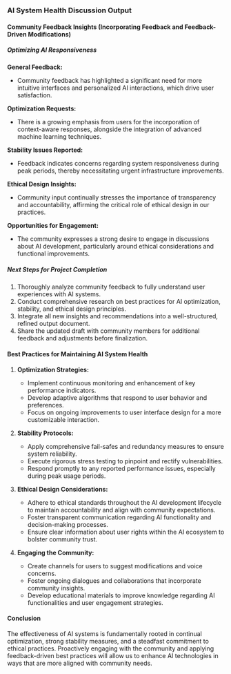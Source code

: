 

### AI System Health Discussion Output

#### Community Feedback Insights (Incorporating Feedback and Feedback-Driven Modifications)

##### Optimizing AI Responsiveness

**General Feedback:**
- Community feedback has highlighted a significant need for more intuitive interfaces and personalized AI interactions, which drive user satisfaction.

**Optimization Requests:**
- There is a growing emphasis from users for the incorporation of context-aware responses, alongside the integration of advanced machine learning techniques.

**Stability Issues Reported:**
- Feedback indicates concerns regarding system responsiveness during peak periods, thereby necessitating urgent infrastructure improvements.

**Ethical Design Insights:**
- Community input continually stresses the importance of transparency and accountability, affirming the critical role of ethical design in our practices.

**Opportunities for Engagement:**
- The community expresses a strong desire to engage in discussions about AI development, particularly around ethical considerations and functional improvements.

##### Next Steps for Project Completion
1. Thoroughly analyze community feedback to fully understand user experiences with AI systems.
2. Conduct comprehensive research on best practices for AI optimization, stability, and ethical design principles.
3. Integrate all new insights and recommendations into a well-structured, refined output document.
4. Share the updated draft with community members for additional feedback and adjustments before finalization.

#### Best Practices for Maintaining AI System Health
1. **Optimization Strategies:**
   - Implement continuous monitoring and enhancement of key performance indicators.
   - Develop adaptive algorithms that respond to user behavior and preferences.
   - Focus on ongoing improvements to user interface design for a more customizable interaction.

2. **Stability Protocols:**
   - Apply comprehensive fail-safes and redundancy measures to ensure system reliability.
   - Execute rigorous stress testing to pinpoint and rectify vulnerabilities.
   - Respond promptly to any reported performance issues, especially during peak usage periods.

3. **Ethical Design Considerations:**
   - Adhere to ethical standards throughout the AI development lifecycle to maintain accountability and align with community expectations.
   - Foster transparent communication regarding AI functionality and decision-making processes.
   - Ensure clear information about user rights within the AI ecosystem to bolster community trust.

4. **Engaging the Community:**
   - Create channels for users to suggest modifications and voice concerns.
   - Foster ongoing dialogues and collaborations that incorporate community insights.
   - Develop educational materials to improve knowledge regarding AI functionalities and user engagement strategies.

#### Conclusion
The effectiveness of AI systems is fundamentally rooted in continual optimization, strong stability measures, and a steadfast commitment to ethical practices. Proactively engaging with the community and applying feedback-driven best practices will allow us to enhance AI technologies in ways that are more aligned with community needs.